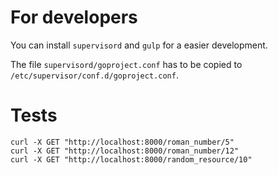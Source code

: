 # For developers
You can install `supervisord` and `gulp` for a easier development.

The file `supervisord/goproject.conf` has to be copied to `/etc/supervisor/conf.d/goproject.conf`.

# Tests

```
curl -X GET "http://localhost:8000/roman_number/5"
curl -X GET "http://localhost:8000/roman_number/12"
curl -X GET "http://localhost:8000/random_resource/10"
```
